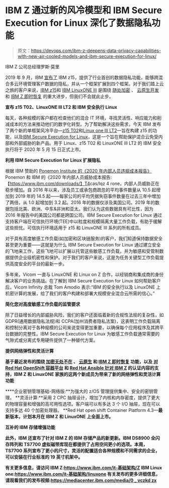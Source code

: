 # IBM Z 通过新的风冷模型和 IBM Secure Execution for Linux 深化了数据隐私功能

> 原文：<https://devops.com/ibm-z-deepens-data-privacy-capabilities-with-new-air-cooled-models-and-ibm-secure-execution-for-linux/>

IBM Z 公司总经理罗斯·莫里

2019 年 9 月，IBM [宣布了](https://newsroom.ibm.com/2019-09-12-IBM-Unveils-z15-With-Industry-First-Data-Privacy-Capabilities) IBM z15，提供了行业首创的数据隐私功能，能够跨混合多云环境管理客户数据的隐私，并从一个框架扩展到四个框架。对于我们踏上云之旅的客户来说，[IBM z15](https://www.ibm.com/marketplace/z15)和 [IBM LinuxONE III](https://www.ibm.com/marketplace/linuxone-iii) 是围绕 [随处加密](https://www.ibm.com/it-infrastructure/z/technologies/pervasive-encryption) 、 [云原生开发](https://www.ibm.com/it-infrastructure/z/capabilities/cloud-native-development) 和 [IBM Z 即时恢复](https://www.ibm.com/it-infrastructure/z/technologies/system-recovery) 的重大进步，但我们不会就此止步。

**宣布 z15 T02、LinuxONE III LT2 和 IBM 安全执行 Linux**

每天，各种规模的客户都在检查他们的混合 IT 环境，寻找灵活性、响应能力和削减成本的方法来推动他们的数字化转型。为了帮助解决这些需求，今天 IBM 发布了两个新的单框架风冷平台—[z15 T02](https://www.ibm.com/marketplace/z15%5Ch)和[Linux one III LT2](https://www.ibm.com/marketplace/linuxone-iii%5Ch)—旨在构建 z15 的功能，以及[IBM Secure Execution for Linux](https://www.ibm.com/downloads/cas/O158MBWG%5Ch)，这是一个旨在帮助保护混合云免受内部和外部威胁的新产品。用于 Linux、z15 T02 和 LinuxONE III LT2 的 IBM 安全执行将于 2020 年 5 月 15 日正式上市。

**利用 IBM Secure Execution for Linux 扩展隐私**

根据 IBM 赞助的 [Ponemon Institute 的《2020 年内部人员违规成本报告》](https://www.ibm.com/downloads/cas/LQZ4RONE) Ponemon 和 IBM 的《2020 年内部人员威胁成本报告:【https://www.ibm.com/downloads/】T4<wbr>cas/lqz 4 rone，内部人员威胁正在稳步增加。自 2016 年以来，涉及员工或承包商疏忽的平均事件数量从 10.5 起增加到 2019 年的 14.5 起——每家公司的平均凭据失窃事件数量在过去三年中增加了两倍，从 1.0 起增加到 3.2 起。2016 年的数据仅涉及美国公司。2019 年的数据包括北美、欧洲、中东&非洲和亚太。我们认为这些数据具有可比性，因为 2016 年报告中的美国公司都是跨国公司。IBM Secure Execution for Linux 通过支持客户端在可信执行环境(TEE)中以粒度和规模隔离大量工作负载，有助于缓解这些担忧。可信执行环境适用于 z15 和 LinuxONE III 系列的所有成员。

对于具有高度敏感工作负载(如加密和区块链服务)的客户，我们知道保持数据安全甚至更为重要——这就是为什么 IBM Secure Execution for Linux 通过建立安全的飞地来工作，这些飞地可以扩展以托管这些敏感工作负载，并为敏感和受管制数据提供企业级机密性和保护。对于我们的客户来说，这是为任务关键型工作负载提供高度安全的平台的最新一步。

多年来，Vicom 一直与 LinuxONE 和 Linux on Z 合作，以经销商和集成商的身份解决客户的业务挑战。在了解到 IBM Secure Execution for Linux 如何帮助客户后，Vicom Infinity 总裁 Tom Amodio 表示:“IBM 的安全执行以及 LinuxONE 上机密计算的发展，给了我们的客户构建和部署大规模安全混合云所需的信心。”

**简化您对高度敏感工作负载的监管要求**

除了日益增长的内部威胁风险，我们的客户还面临着新的合规性法规的复杂性，如 GDPR(通用数据隐私法规)和 CCPA(加州消费者隐私法案)，这表明工作负载隔离和控制分离对于各种规模的公司来说变得更加重要，以确保每个应用程序及其跨平台数据的完整性。IBM Secure Execution for Linux 为敏感工作负载通常需要的气隙式或分离式专用硬件提供了一种替代方案。

****提供网络弹性和灵活计算****

**基于最近发布的围绕 [加密无处不在](https://www.ibm.com/it-infrastructure/z/technologies/pervasive-encryption) 、 [云原生](https://www.ibm.com/it-infrastructure/z/capabilities/cloud-native-development) 和 [IBM Z 即时恢复](https://www.ibm.com/it-infrastructure/z/technologies/system-recovery) 功能，以及 [对 Red Hat OpenShift 容器平台](https://www.ibm.com/blogs/systems/red-hat-openshift-now-available-ibm-z-linuxone/) 和 [Red Hat Ansible 针对 IBM Z](https://www.ibm.com/blogs/systems/announcing-red-hat-ansible-certified-content-for-ibm-z/) 的认证内容的支持，IBM Z 和 LinuxONE 家族的这两个新成员为带来了新的网络弹性和灵活计算功能**

****企业密钥管理基础-网络版:**为强大的 z/OS 管理提供集中、安全的密钥管理。
**灵活计算:**采用 2 CPC 抽屉设计，增加了内核和内存密度，提供了更大的物理容量和增强的高可用性选项。客户端可以有多达 3 个 I/O 抽屉，现在可以支持多达 40 个加密处理器。
**Red Hat open shift Container Platform 4.3—**最新版本，计划本月在 IBM Z 和 LinuxONE 上全面上市。**

****互补的 IBM 存储增强功能****

**此外，IBM 还宣布了针对 IBM Z 的 IBM 存储产品的新更新。IBM DS8900 全闪存阵列和 TS7700 虚拟磁带库现在都提供了占用空间更小的选项。本周，TS7700 系列宣布了更小的尺寸，灵活的配置适合各种规模和不同需求的企业，可以安装在行业标准的 19 英寸机架中。**

**有关更多信息，请访问
IBM Z:[https://www.ibm.com/it-<wbr>基础架构/Z](https://www.ibm.com/it-infrastructure/z)
IBM Linux one:[https://www.ibm.com/it-<wbr>基础架构/linuxone](https://www.ibm.com/it-infrastructure/linuxone) 有关发布的更多详细信息，请观看我们的发布视频:[https://mediacenter.ibm.com/<wbr>media/0 _ vczkd zx](https://mediacenter.ibm.com/media/0_vczkd5zx)**